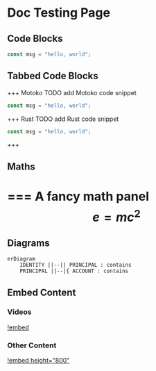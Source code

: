 # Doc Testing Page

## Code Blocks

```js # JavaScript Snippet
const msg = "hello, world";
```

## Tabbed Code Blocks

+++ Motoko
TODO add Motoko code snippet

```js # Motoko Snippet
const msg = "hello, world";
```
+++ Rust
TODO add Rust code snippet

```js # Rust Snippet
const msg = "hello, world";
```
+++

## Maths
=== A fancy math panel
$$
\displaystyle {e = mc^2}
$$
===

## Diagrams

```mermaid
erDiagram
    IDENTITY ||--|| PRINCIPAL : contains
    PRINCIPAL ||--|{ ACCOUNT : contains
```

## Embed Content

### Videos
[!embed](https://www.youtube.com/watch?v=xiupEw4MfxY)

### Other Content
[!embed height="800"](https://m7sm4-2iaaa-aaaab-qabra-cai.raw.ic0.app/)